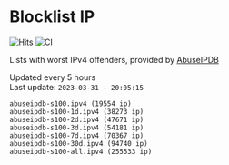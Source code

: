 # Blocklist IP

[![Hits](https://hits.seeyoufarm.com/api/count/incr/badge.svg?url=https%3A%2F%2Fgithub.com%2Fborestad%2Fblocklist-ip%2F&count_bg=%2379C83D&title_bg=%23555555&icon=&icon_color=%23E7E7E7&title=hits&edge_flat=false)](https://hits.seeyoufarm.com)  ![CI](https://img.shields.io/github/workflow/status/borestad/blocklist-ip/CI?style=flat-square)

Lists with worst IPv4 offenders, provided by [AbuseIPDB](https://www.abuseipdb.com/)

<!-- FOOTER-PLACEHOLDER -->
Updated every 5 hours<br>
Last update: `2023-03-31 - 20:05:15`
```
abuseipdb-s100.ipv4 (19554 ip)
abuseipdb-s100-1d.ipv4 (38273 ip)
abuseipdb-s100-2d.ipv4 (47671 ip)
abuseipdb-s100-3d.ipv4 (54181 ip)
abuseipdb-s100-7d.ipv4 (70367 ip)
abuseipdb-s100-30d.ipv4 (94740 ip)
abuseipdb-s100-all.ipv4 (255533 ip)
```
